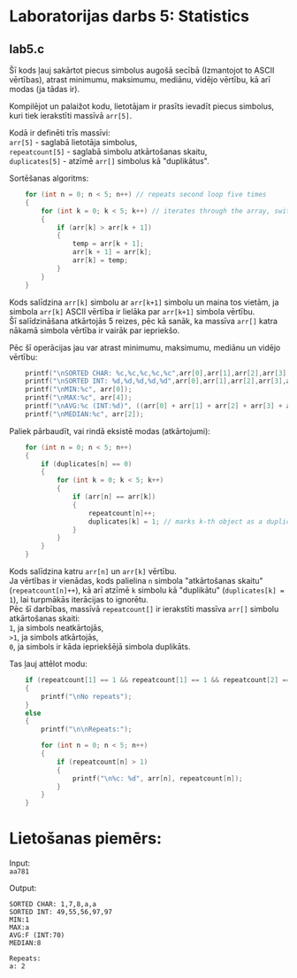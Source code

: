 # Laboratorijas darbs 5: Statistics
## lab5.c

Šī kods ļauj sakārtot piecus simbolus augošā secībā (Izmantojot to ASCII vērtības), atrast minimumu, maksimumu, mediānu, vidējo vērtību, kā arī modas (ja tādas ir).  

Kompilējot un palaižot kodu, lietotājam ir prasīts ievadīt piecus simbolus, kuri tiek ierakstīti massīvā ```arr[5]```.

Kodā ir definēti trīs massīvi:  
```arr[5]``` - saglabā lietotāja simbolus,  
``repeatcount[5]`` - saglabā simbolu atkārtošanas skaitu,  
``duplicates[5]`` - atzīmē ```arr[]``` simbolus kā "duplikātus".

Sortēšanas algoritms:  
``` c
    for (int n = 0; n < 5; n++) // repeats second loop five times
    {
        for (int k = 0; k < 5; k++) // iterates through the array, switching items places if need be
        {
            if (arr[k] > arr[k + 1])
            {
                temp = arr[k + 1];
                arr[k + 1] = arr[k];
                arr[k] = temp;
            }
        }
    }
```
Kods salīdzina ```arr[k]``` simbolu ar ```arr[k+1]``` simbolu un maina tos vietām, ja simbola ```arr[k]``` ASCII vērtība ir lielāka par ```arr[k+1]``` simbola vērtību.  
Šī salīdzināšana atkārtojās 5 reizes, pēc kā sanāk, ka massīva ```arr[]``` katra nākamā simbola vērtība ir vairāk par iepriekšo.  

Pēc šī operācijas jau var atrast minimumu, maksimumu, mediānu un vidējo vērtību:
``` c
    printf("\nSORTED CHAR: %c,%c,%c,%c,%c",arr[0],arr[1],arr[2],arr[3],arr[4]);
    printf("\nSORTED INT: %d,%d,%d,%d,%d",arr[0],arr[1],arr[2],arr[3],arr[4]);
    printf("\nMIN:%c", arr[0]);
    printf("\nMAX:%c", arr[4]);
    printf("\nAVG:%c (INT:%d)", ((arr[0] + arr[1] + arr[2] + arr[3] + arr[4]) / 5), ((arr[0] + arr[1] + arr[2] + arr[3] + arr[4]) / 5));
    printf("\nMEDIAN:%c", arr[2]);
```
Paliek pārbaudīt, vai rindā eksistē modas (atkārtojumi):  
``` c
    for (int n = 0; n < 5; n++)
    {
        if (duplicates[n] == 0)
        {
            for (int k = 0; k < 5; k++)
            {
                if (arr[n] == arr[k])
                {
                    repeatcount[n]++;
                    duplicates[k] = 1; // marks k-th object as a duplicate to be skipped
                }
            }
        }
    }
```
Kods salīdzina katru ```arr[n]``` un ```arr[k]``` vērtību.  
Ja vērtības ir vienādas, kods palielina ```n``` simbola "atkārtošanas skaitu" (```repeatcount[n]++```), kā arī atzīmē ```k``` simbolu kā "duplikātu" (```duplicates[k] = 1```), lai turpmākās iterācijas to ignorētu.  
Pēc šī darbības, massīvā ```repeatcount[]``` ir ierakstīti massīva ```arr[]``` simbolu atkārtošanas skaiti:  
```1```, ja simbols neatkārtojās,  
```>1```, ja simbols atkārtojās,  
```0```, ja simbols ir kāda iepriekšējā simbola duplikāts.  

Tas ļauj attēlot modu:
``` c
    if (repeatcount[1] == 1 && repeatcount[1] == 1 && repeatcount[2] == 1 && repeatcount[3] == 1 && repeatcount[4] == 1)
    {
        printf("\nNo repeats");
    }
    else
    {
        printf("\n\nRepeats:");

        for (int n = 0; n < 5; n++)
        {
            if (repeatcount[n] > 1)
            {
                printf("\n%c: %d", arr[n], repeatcount[n]);
            }
        }
    }
```
# Lietošanas piemērs:
Input:   
```aa781```

Output:  
```
SORTED CHAR: 1,7,8,a,a
SORTED INT: 49,55,56,97,97
MIN:1
MAX:a
AVG:F (INT:70)
MEDIAN:8

Repeats:
a: 2
```


